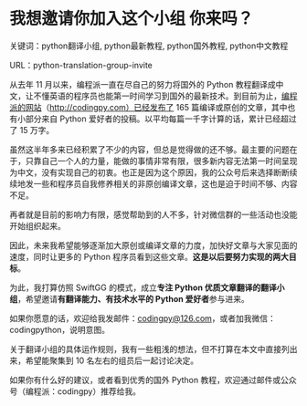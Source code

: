 # 我想邀请你加入这个小组 你来吗？

关键词：python翻译小组, python最新教程, python国外教程, python中文教程

URL：python-translation-group-invite

从去年 11 月以来，编程派一直在尽自己的努力将国外的 Python 教程翻译成中文，让不懂英语的程序员也能第一时间学习到国外的最新技术。到目前为止，[编程派的网站](http://codingpy.com)（http://codingpy.com）已经发布了 165 篇编译或原创的文章，其中也有小部分来自 Python 爱好者的投稿。以平均每篇一千字计算的话，累计已经超过了 15 万字。

虽然这半年多来已经积累了不少的内容，但总是觉得做的还不够。最主要的问题在于，只靠自己一个人的力量，能做的事情非常有限，很多新内容无法第一时间呈现为中文，没有实现自己的初衷。也正是因为这个原因，我的公众号后来选择断断续续地发一些和程序员自我修养相关的非原创编译文章，这也是迫于时间不够、内容不足。

再者就是目前的影响力有限，感觉帮助到的人不多，针对微信群的一些活动也没能开始组织起来。

因此，未来我希望能够逐渐加大原创或编译文章的力度，加快好文章与大家见面的速度，同时让更多的 Python 程序员看到这些文章。**这是以后要努力实现的两大目标**。

为此，我打算仿照 SwiftGG 的模式，成立**专注 Python 优质文章翻译的翻译小组**，希望邀请**有翻译能力、有技术水平的 Python 爱好者**参与进来。

如果你愿意的话，欢迎给我发邮件：codingpy@126.com，或者加我微信：codingpython，说明意图。

关于翻译小组的具体运作规则，我有一些粗浅的想法，但不打算在本文中直接列出来，希望能聚集到 10 名左右的组员后一起讨论决定。

如果你有什么好的建议，或者看到优秀的国外 Python 教程，欢迎通过邮件或公众号（编程派：codingpy）推荐给我。

